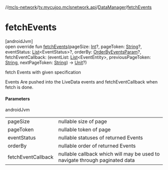 //[mcls-network](../../../index.md)/[tv.mycujoo.mclsnetwork.api](../index.md)/[DataManager](index.md)/[fetchEvents](fetch-events.md)

# fetchEvents

[androidJvm]\
open override fun [fetchEvents](fetch-events.md)(pageSize: [Int](https://kotlinlang.org/api/latest/jvm/stdlib/kotlin/-int/index.html)?, pageToken: [String](https://kotlinlang.org/api/latest/jvm/stdlib/kotlin/-string/index.html)?, eventStatus: [List](https://kotlinlang.org/api/latest/jvm/stdlib/kotlin.collections/-list/index.html)&lt;EventStatus&gt;?, orderBy: [OrderByEventsParam](../../tv.mycujoo.mclsnetwork.domain.entity/-order-by-events-param/index.md)?, fetchEventCallback: (eventList: [List](https://kotlinlang.org/api/latest/jvm/stdlib/kotlin.collections/-list/index.html)&lt;EventEntity&gt;, previousPageToken: [String](https://kotlinlang.org/api/latest/jvm/stdlib/kotlin/-string/index.html), nextPageToken: [String](https://kotlinlang.org/api/latest/jvm/stdlib/kotlin/-string/index.html)) -&gt; [Unit](https://kotlinlang.org/api/latest/jvm/stdlib/kotlin/-unit/index.html)?)

fetch Events with given specification

Events Are pushed into the LiveData events and fetchEventCallback when fetch is done.

#### Parameters

androidJvm

| | |
|---|---|
| pageSize | nullable size of page |
| pageToken | nullable token of page |
| eventStatus | nullable statuses of returned Events |
| orderBy | nullable order of returned Events |
| fetchEventCallback | nullable callback which will may be used to navigate through paginated data |
